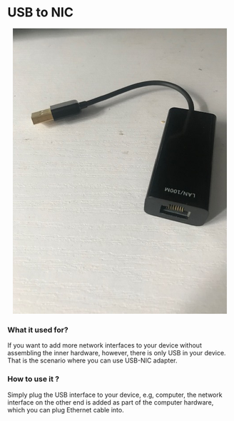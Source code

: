 # USB to NIC 

<p align="center">
  <img src="./usb-nic.jpeg">
</p>


### What it used for?
If you want to add more network interfaces to your device without assembling the inner hardware, however, there is only USB in your device. That is the scenario where you can use USB-NIC adapter.

### How to use it ?
Simply plug the USB interface to your device, e.g, computer, the network interface on the other end is added as part of the computer hardware, which you can plug Ethernet cable into.
